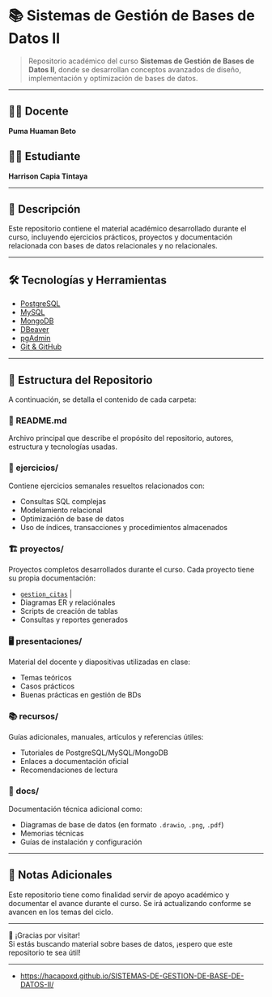 # 📚 Sistemas de Gestión de Bases de Datos II

> Repositorio académico del curso **Sistemas de Gestión de Bases de Datos II**, donde se desarrollan conceptos avanzados de diseño, implementación y optimización de bases de datos.

---

## 👨‍🏫 Docente  
**Puma Huaman Beto**

## 👨‍🎓 Estudiante  
**Harrison Capia Tintaya**

---

## 📁 Descripción

Este repositorio contiene el material académico desarrollado durante el curso, incluyendo ejercicios prácticos, proyectos y documentación relacionada con bases de datos relacionales y no relacionales.

---

## 🛠️ Tecnologías y Herramientas

- [PostgreSQL](https://www.postgresql.org/ )
- [MySQL](https://www.mysql.com/ )
- [MongoDB](https://www.mongodb.com/ )
- [DBeaver](https://dbeaver.io/ )
- [pgAdmin](https://www.pgadmin.org/ )
- [Git & GitHub](https://github.com/ )

---

## 📁 Estructura del Repositorio

A continuación, se detalla el contenido de cada carpeta:

### 📄 README.md  
Archivo principal que describe el propósito del repositorio, autores, estructura y tecnologías usadas.

### 🧩 ejercicios/  
Contiene ejercicios semanales resueltos relacionados con:
- Consultas SQL complejas
- Modelamiento relacional
- Optimización de base de datos
- Uso de índices, transacciones y procedimientos almacenados

### 🏗️ proyectos/  
Proyectos completos desarrollados durante el curso. Cada proyecto tiene su propia documentación:
- [`gestion_citas`](https://github.com/Hacapoxd/SISTEMAS-DE-GESTION-DE-BASE-DE-DATOS-II/tree/039f0741b968bd4b7c7e5c7d6bc9afe870d93bb7/proyectos/Gestion-citas) | 
- Diagramas ER y relaciónales
- Scripts de creación de tablas
- Consultas y reportes generados

### 🖥️ presentaciones/  
Material del docente y diapositivas utilizadas en clase:
- Temas teóricos
- Casos prácticos
- Buenas prácticas en gestión de BDs

### 📚 recursos/  
Guías adicionales, manuales, artículos y referencias útiles:
- Tutoriales de PostgreSQL/MySQL/MongoDB
- Enlaces a documentación oficial
- Recomendaciones de lectura

### 📄 docs/  
Documentación técnica adicional como:
- Diagramas de base de datos (en formato `.drawio`, `.png`, `.pdf`)
- Memorias técnicas
- Guías de instalación y configuración


---

## 📝 Notas Adicionales

Este repositorio tiene como finalidad servir de apoyo académico y documentar el avance durante el curso. Se irá actualizando conforme se avancen en los temas del ciclo.

---

👋 ¡Gracias por visitar!  
Si estás buscando material sobre bases de datos, ¡espero que este repositorio te sea útil!

---
- https://hacapoxd.github.io/SISTEMAS-DE-GESTION-DE-BASE-DE-DATOS-II/
